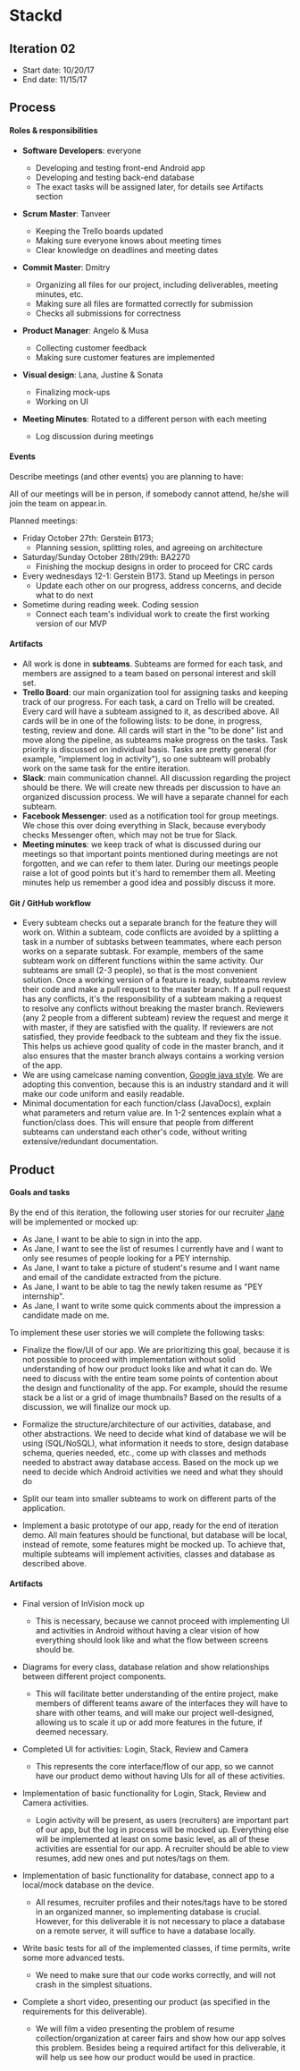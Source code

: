 # Stackd


## Iteration 02

 * Start date: 10/20/17
 * End date: 11/15/17

## Process

#### Roles & responsibilities
* **Software Developers**: everyone
	* Developing and testing front-end Android app
	* Developing and testing back-end database
	* The exact tasks will be assigned later, for details see Artifacts section
* **Scrum Master**: Tanveer
	* Keeping the Trello boards updated
	* Making sure everyone knows about meeting times 
	* Clear knowledge on deadlines and meeting dates
	
* **Commit Master**: Dmitry
	* Organizing all files for our project, including deliverables, meeting minutes, etc.
	* Making sure all files are formatted correctly for submission
	* Checks all submissions for correctness
* **Product Manager**:  Angelo & Musa
	* Collecting customer feedback
	* Making sure customer features are implemented
* **Visual design**: Lana, Justine & Sonata
	* Finalizing mock-ups
	* Working on UI
* **Meeting Minutes**: Rotated to a different person with each meeting
	* Log discussion during meetings


#### Events

Describe meetings (and other events) you are planning to have:

All of our meetings will be in person, if somebody cannot attend, he/she will join the team on appear.in. 

Planned meetings:

 * Friday October 27th: Gerstein B173;
 	* Planning session, splitting roles, and agreeing on architecture
 * Saturday/Sunday October 28th/29th: BA2270
	* Finishing the mockup designs in order to proceed for CRC cards
 * Every wednesdays 12-1: Gerstein B173. Stand up Meetings in person
 	* Update each other on our progress, address concerns, and decide what to do next
 * Sometime during reading week. Coding session
 	* Connect each team's individual work to create the first working version of our MVP

#### Artifacts

* All work is done in **subteams**. Subteams are formed for each task, and members are assigned to a team based on personal interest and skill set.
* **Trello Board**: our main organization tool for assigning tasks and keeping track of our progress. For each task, a card on Trello will be created. Every card will have a subteam assigned to it, as described above. All cards will be in one of the following lists: to be done, in progress, testing, review and done. All cards will start in the "to be done" list and move along the pipeline, as subteams make progress on the tasks. Task priority is discussed on individual basis. Tasks are pretty general (for example, "implement log in activity"), so one subteam will probably work on the same task for the entire iteration.
* **Slack**: main communication channel. All discussion regarding the project should be there. We will create new threads per discussion to have an organized discussion process. We will have a separate channel for each subteam. 
* **Facebook Messenger**: used as a notification tool for group meetings. We chose this over doing everything in Slack, because everybody checks Messenger often, which may not be true for Slack. 
* **Meeting minutes**: we keep track of what is discussed during our meetings so that important points mentioned during meetings are not forgotten, and we can refer to them later. During our meetings people raise a lot of good points but it's hard to remember them all. Meeting minutes help us remember a good idea and possibly discuss it more.

#### Git / GitHub workflow

* Every subteam checks out a separate branch for the feature they will work on. Within a subteam, code conflicts are avoided by a splitting a task in a number of subtasks between teammates, where each person works on a separate subtask. For example, members of the same subteam work on different functions within the same activity. Our subteams are small (2-3 people), so that is the most convenient solution. Once a working version of a feature is ready, subteams review their code and make a pull request to the master branch. If a pull request has any conflicts, it's the responsibility of a subteam making a request to resolve any conflicts without breaking the master branch. Reviewers (any 2 people from a different subteam) review the request and merge it with master, if they are satisfied with the quality. If reviewers are not satisfied, they provide feedback to the subteam and they fix the issue. This helps us achieve good quality of code in the master branch, and it also ensures that the master branch always contains a working version of the app.
* We are using camelcase naming convention, [Google java style](https://google.github.io/styleguide/javaguide.html). We are adopting this convention, because this is an industry standard and it will make our code uniform and easily readable.
* Minimal documentation for each function/class (JavaDocs), explain what parameters and return value are. In 1-2 sentences explain what a function/class does. This will ensure that people from different subteams can understand each other's code, without writing extensive/redundant documentation.


## Product

#### Goals and tasks

By the end of this iteration, the following user stories for our recruiter [Jane](https://app.xtensio.com/folio/ndwhpubh) will be implemented or mocked up: 

* As Jane, I want to be able to sign in into the app.
* As Jane, I want to see the list of resumes I currently have and I want to only see resumes of people looking for a PEY internship.
* As Jane, I want to take a picture of student's resume and I want name and email of the candidate extracted from the picture.
* As Jane, I want to be able to tag the newly taken resume as "PEY internship".
* As Jane, I want to write some quick comments about the impression a candidate made on me.

To implement these user stories we will complete the following tasks:

* Finalize the flow/UI of our app. We are prioritizing this goal, because it is not possible to proceed with implementation without solid understanding of how our product looks like and what it can do. We need to discuss with the entire team some points of contention about the design and functionality of the app. For example, should the resume stack be a list or a grid of image thumbnails? Based on the results of a discussion, we will finalize our mock up.

* Formalize the structure/architecture of our activities, database, and other abstractions. We need to decide what kind of database we will be using (SQL/NoSQL), what information it needs to store, design database schema, queries needed, etc., come up with classes and methods needed to abstract away database access. Based on the mock up we need to decide which Android activities we need and what they should do
* Split our team into smaller subteams to work on different parts of the application. 

* Implement a basic prototype of our app, ready for the end of iteration demo. All main features should be functional, but database will be local, instead of remote, some features might be mocked up. To achieve that, multiple subteams will implement activities, classes and database as described above.


#### Artifacts

* Final version of InVision mock up
	* This is necessary, because we cannot proceed with implementing UI and activities in Android without having a clear vision of how everything should look like and what the flow between screens should be.

* Diagrams for every class, database relation and show relationships between different project components. 
	* This will facilitate better understanding of the entire project, make members of different teams aware of the interfaces they will have to share with other teams, and will make our project well-designed, allowing us to scale it up or add more features in the future, if deemed necessary.

* Completed UI for activities: Login, Stack, Review and Camera
	* This represents the core interface/flow of our app, so we cannot have our product demo without having UIs for all of these activities. 
* Implementation of basic functionality for Login, Stack, Review and Camera activities. 
	* Login activity will be present, as users (recruiters) are important part of our app, but the log in process will be mocked up. Everything else will be implemented at least on some basic level, as all of these activities are essential for our app. A recruiter should be able to view resumes, add new ones and put notes/tags on them.
* Implementation of basic functionality for database, connect app to a local/mock database on the device.
	*  All resumes, recruiter profiles and their notes/tags have to be stored in an organized manner, so implementing database is crucial. However, for this deliverable it is not necessary to place a database on a remote server, it will suffice to have a database locally. 

* Write basic tests for all of the implemented classes, if time permits, write some more advanced tests.
	* We need to make sure that our code works correctly, and will not crash in the simplest situations. 

* Complete a short video, presenting our product (as specified in the requirements for this deliverable).
	* We will film a video presenting the problem of resume collection/organization at career fairs and show how our app solves this problem. Besides being a required artifact for this deliverable, it will help us see how our product would be used in practice. 



